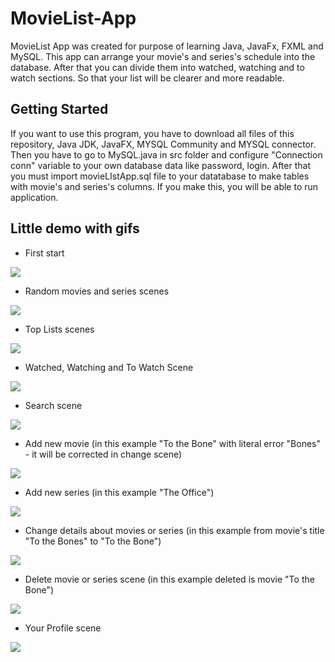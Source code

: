 # MovieList-App
MovieList App was created for purpose of learning Java, JavaFx, FXML and MySQL. This app can arrange your movie's and series's schedule 
into the database. After that you can divide them into watched, watching and to watch sections. So that your list will be clearer and more readable.

## Getting Started

If you want to use this program, you have to download all files of this repository, Java JDK, JavaFX, MYSQL Community and MYSQL connector.
Then you have to go to MySQL.java in src folder and configure "Connection conn" variable to your own database data like password, login.
After that you must import movieLIstApp.sql file to your datatabase to make tables with movie's and series's columns. If you make this, you will be able to run application.

## Little demo with gifs

- First start

<img src="https://i.imgur.com/b1lbTif.gif"></img>


- Random movies and series scenes

<img src="https://i.imgur.com/33ZioT9.gif">


- Top Lists scenes

<img src="https://i.imgur.com/dHDcNEt.gif">


- Watched, Watching and To Watch Scene

<img src="https://i.imgur.com/jAi9Clh.gif">


- Search scene

<img src="https://i.imgur.com/3gntzta.gif">


- Add new movie (in this example "To the Bone" with literal error "Bones" - it will be corrected in change scene)

<img src="https://i.imgur.com/c4MrWoO.gif">


- Add new series (in this example "The Office")

<img src="https://i.imgur.com/n9saiJK.gif">


- Change details about movies or series (in this example from movie's title "To the Bones" to "To the Bone")

<img src="https://i.imgur.com/N3oWTru.gif">


- Delete movie or series scene (in this example deleted is movie "To the Bone")

<img src="https://i.imgur.com/r6wyMie.gif">


- Your Profile scene

<img src="https://i.imgur.com/X3zX6Xp.gif">


